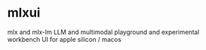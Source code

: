 # mlxui
mlx and mlx-lm LLM and multimodal playground and experimental workbench UI for apple silicon / macos